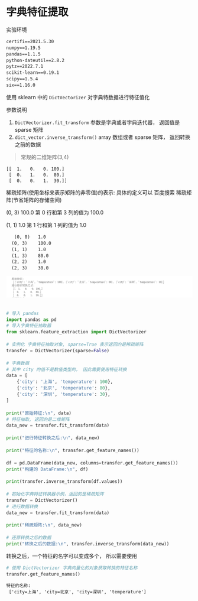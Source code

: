 # 字典特征提取

实验环境

``` tex
certifi==2021.5.30
numpy==1.19.5
pandas==1.1.5
python-dateutil==2.8.2
pytz==2022.7.1
scikit-learn==0.19.1
scipy==1.5.4
six==1.16.0
```

使用 sklearn 中的 `DictVectorizer` 对字典特数据进行特征值化

参数说明

1. `DictVectorizer.fit_transform`  参数是字典或者字典迭代器， 返回值是 sparse 矩阵
2. `dict_vector.inverse_transform()` array 数组或者 sparse 矩阵， 返回转换之前的数据

> 常规的二维矩阵(3,4) 

``` text
[[  1.   0.   0. 100.]
 [  0.   1.   0.  80.]
 [  0.   0.   1.  30.]]
```

稀疏矩阵(使用坐标来表示矩阵的非零值)的表示: 具体的定义可以 百度搜索 稀疏矩阵(节省矩阵的存储空间)

(0, 3)	100.0 第 0 行和第 3 列的值为 100.0 

(1, 1)	1.0  第 1 行和第 1 列的值为 1.0

``` tex
   (0, 0)	1.0
  (0, 3)	100.0
  (1, 1)	1.0
  (1, 3)	80.0
  (2, 2)	1.0
  (2, 3)	30.0
```

![image-20230312145644175](resource/image-20230312145644175.png)

``` python

# 导入 pandas
import pandas as pd
# 导入字典特征抽取器
from sklearn.feature_extraction import DictVectorizer

# 实例化 字典特征抽取对象, sparse=True 表示返回的是稀疏矩阵
transfer = DictVectorizer(sparse=False)

# 字典数据
# 其中 city 的值不是数值类型的， 因此需要使用特征转换
data = [
    {'city': '上海', 'temperature': 100},
    {'city': '北京', 'temperature': 80},
    {'city': '深圳', 'temperature': 30},
]

print("原始特征:\n", data)
# 特征抽取, 返回的是二维矩阵
data_new = transfer.fit_transform(data)

print("进行特征转换之后:\n", data_new)

print("特征的名称:\n", transfer.get_feature_names())

df = pd.DataFrame(data_new, columns=transfer.get_feature_names())
print("构建的 DataFrame:\n", df)

print(transfer.inverse_transform(df.values))

# 初始化字典特征转换器示例，返回的是稀疏矩阵
transfer = DictVectorizer()
# 进行数据转换
data_new = transfer.fit_transform(data)

print("稀疏矩阵:\n", data_new)

# 还原转换之后的数据
print("转换之后的数据:\n", transfer.inverse_transform(data_new))

```

转换之后，一个特征的名字可以变成多个， 所以需要使用

``` python
# 使用 DictVectorizer 字典向量化的对象获取转换的特征名称
transfer.get_feature_names() 
```



``` tex
特征的名称:
 ['city=上海', 'city=北京', 'city=深圳', 'temperature']
```

